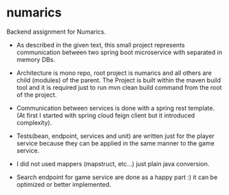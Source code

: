# numarics

Backend assignment for Numarics.

- As described in the given text, this small project represents communication between two spring boot microservice with separated in memory DBs.

- Architecture is mono repo, root project is numarics and all others are child (modules) of the parent.
The Project is built within the maven build tool and it is required just to run mvn clean build command from the root of the project.

- Communication between services is done with a spring rest template. (At first I started with spring cloud feign client but it introduced complexity).

- Tests(bean, endpoint, services and unit) are written just for the player service because they can be applied in the same manner to the game service.

- I did not used mappers (mapstruct, etc...) just plain java conversion.

- Search endpoint for game service are done as a happy part :) it can be optimized or better implemented.
